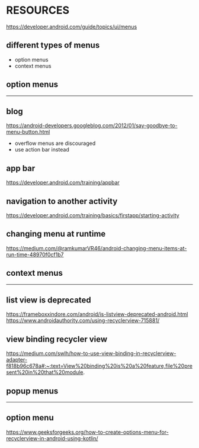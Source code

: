# RESOURCES
https://developer.android.com/guide/topics/ui/menus
## different types of menus
* option menus
* context menus

## option menus
-----------------------------------
## blog
https://android-developers.googleblog.com/2012/01/say-goodbye-to-menu-button.html

* overflow menus are discouraged
* use action bar instead

## app bar
https://developer.android.com/training/appbar


## navigation to another activity
https://developer.android.com/training/basics/firstapp/starting-activity

## changing menu at runtime
https://medium.com/@ramkumarVR46/android-changing-menu-items-at-run-time-48970f0cf1b7
## context menus
-----------------------------
## list view is deprecated
https://frameboxxindore.com/android/is-listview-deprecated-android.html
https://www.androidauthority.com/using-recyclerview-715881/

## view binding recycler view
https://medium.com/swlh/how-to-use-view-binding-in-recyclerview-adapter-f818b96c678a#:~:text=View%20binding%20is%20a%20feature,file%20present%20in%20that%20module.

## popup menus
-----------------------------------
## option menu
https://www.geeksforgeeks.org/how-to-create-options-menu-for-recyclerview-in-android-using-kotlin/

